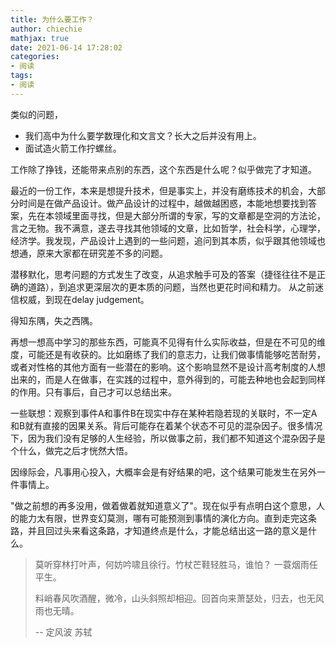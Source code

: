 ```yaml
---
title: 为什么要工作？
author: chiechie
mathjax: true
date: 2021-06-14 17:28:02
categories: 
- 阅读
tags:
- 阅读
---
```


类似的问题， 

- 我们高中为什么要学数理化和文言文？长大之后并没有用上。
- 面试造火箭工作拧螺丝。

工作除了挣钱，还能带来点别的东西，这个东西是什么呢？似乎做完了才知道。

最近的一份工作，本来是想提升技术，但是事实上，并没有磨练技术的机会，大部分时间是在做产品设计。做产品设计的过程中，越做越困惑，本能地想要找到答案，先在本领域里面寻找，但是大部分所谓的专家，写的文章都是空洞的方法论，言之无物。我不满意，遂去寻找其他领域的文章，比如哲学，社会科学，心理学，经济学。我发现，产品设计上遇到的一些问题，追问到其本质，似乎跟其他领域也想通，原来大家都在研究差不多的问题。

潜移默化，思考问题的方式发生了改变，从追求触手可及的答案（捷径往往不是正确的道路），到追求更深层次的更本质的问题，当然也更花时间和精力。 从之前迷信权威，到现在delay judgement。

得知东隅，失之西隅。

再想一想高中学习的那些东西，可能真不见得有什么实际收益，但是在不可见的维度，可能还是有收获的。比如磨练了我们的意志力，让我们做事情能够吃苦耐劳，或者对性格的其他方面有一些潜在的影响。这个影响显然不是设计高考制度的人想出来的，而是人在做事，在实践的过程中，意外得到的，可能去种地也会起到同样的作用。只有事后，自己才可以总结出来。

一些联想：观察到事件A和事件B在现实中存在某种若隐若现的关联时，不一定A和B就有直接的因果关系。背后可能存在着某个状态不可见的混杂因子。很多情况下，因为我们没有足够的人生经验，所以做事之前，我们都不知道这个混杂因子是个什么，做完之后才恍然大悟。

因缘际会，凡事用心投入，大概率会是有好结果的吧，这个结果可能发生在另外一件事情上。

"做之前想的再多没用，做着做着就知道意义了"。现在似乎有点明白这个意思，人的能力太有限，世界变幻莫测，哪有可能预测到事情的演化方向。直到走完这条路，并且回过头来看这条路，才知道终点是什么，才能总结出这一路的意义是什么。

> 莫听穿林打叶声，何妨吟啸且徐行。竹杖芒鞋轻胜马，谁怕？ 一蓑烟雨任平生。
> 
> 料峭春风吹酒醒，微冷，山头斜照却相迎。回首向来萧瑟处，归去，也无风雨也无晴。
> 
> -- 定风波 苏轼

